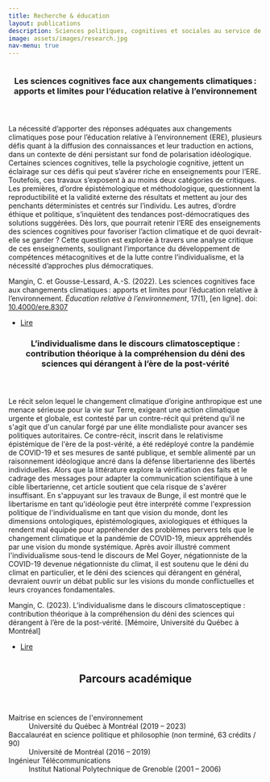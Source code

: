 ```yaml
---
title: Recherche & éducation
layout: publications
description: Sciences politiques, cognitives et sociales au service de la compréhension de la post-vérité
image: assets/images/research.jpg
nav-menu: true
---
```


<!-- Main -->
<div id="main">

<!-- Two -->
<section id="two" class="spotlights">
	<section>
		<a href="https://doi.org/10.4000/ere.8307" class="image">
			<picture>
				<source srcset="{% link assets/images/ere.webp %}" type="image/webp">
				<img src="{% link assets/images/ere.jpg %}" alt="" data-position="center center" />
			</picture>
		</a>
		<div class="content">
			<div class="inner">
				<header class="major">
					<h3>Les sciences cognitives face aux changements climatiques : apports et limites pour l’éducation relative à l’environnement</h3>
				</header>
				<p>La nécessité d’apporter des réponses adéquates aux changements climatiques pose pour l’éducation relative à l’environnement (ERE), plusieurs défis quant à la diffusion des connaissances et leur traduction en actions, dans un contexte de déni persistant sur fond de polarisation idéologique. Certaines sciences cognitives, telle la psychologie cognitive, jettent un éclairage sur ces défis qui peut s’avérer riche en enseignements pour l’ERE. Toutefois, ces travaux s’exposent à au moins deux catégories de critiques. Les premières, d’ordre épistémologique et méthodologique, questionnent la reproductibilité et la validité externe des résultats et mettent au jour des penchants déterministes et centrés sur l’individu. Les autres, d’ordre éthique et politique, s’inquiètent des tendances post-démocratiques des solutions suggérées. Dès lors, que pourrait retenir l’ERE des enseignements des sciences cognitives pour favoriser l’action climatique et de quoi devrait-elle se garder ? Cette question est explorée à travers une analyse critique de ces enseignements, soulignant l’importance du développement de compétences métacognitives et de la lutte contre l’individualisme, et la nécessité d’approches plus démocratiques.</p>
				<p>Mangin, C. et Gousse-Lessard, A.-S. (2022). Les sciences cognitives face aux changements climatiques : apports et limites pour l’éducation relative à l’environnement. <i>Éducation relative à l’environnement</i>, 17(1), [en ligne]. doi: <a href="https://doi.org/10.4000/ere.8307">10.4000/ere.8307</a></p>
				<ul class="actions">
					<li><a href="https://doi.org/10.4000/ere.8307" class="button next" target="_blank">Lire</a></li>
				</ul>
			</div>
		</div>
	</section>
</section>

<!-- Three -->
<section id="three" class="spotlights">
	<section>
		<div class="content">
			<div class="inner">
				<header class="major">
					<h3>L’individualisme dans le discours climatosceptique : contribution théorique à la compréhension du déni des sciences qui dérangent à l’ère de la post-vérité</h3>
				</header>
				<p>Le récit selon lequel le changement climatique d’origine anthropique est une menace sérieuse pour la vie sur Terre, exigeant une action climatique urgente et globale, est contesté par un contre-récit qui prétend qu'il ne s'agit que d'un canular forgé par une élite mondialiste pour avancer ses politiques autoritaires. Ce contre-récit, inscrit dans le relativisme épistémique de l'ère de la post-vérité, a été redéployé contre la pandémie de COVID-19 et ses mesures de santé publique, et semble alimenté par un raisonnement idéologique ancré dans la défense libertarienne des libertés individuelles. Alors que la littérature explore la vérification des faits et le cadrage des messages pour adapter la communication scientifique à une cible libertarienne, cet article soutient que cela risque de s'avérer insuffisant. En s'appuyant sur les travaux de Bunge, il est montré que le libertarisme en tant qu'idéologie peut être interprété comme l'expression politique de l'individualisme en tant que vision du monde, dont les dimensions ontologiques, épistémologiques, axiologiques et éthiques la rendent mal équipée pour appréhender des problèmes pervers tels que le changement climatique et la pandémie de COVID-19, mieux appréhendés par une vision du monde systémique. Après avoir illustré comment l'individualisme sous-tend le discours de Mel Goyer, négationniste de la COVID-19 devenue négationniste du climat, il est soutenu que le déni du climat en particulier, et le déni des sciences qui dérangent en général, devraient ouvrir un débat public sur les visions du monde conflictuelles et leurs croyances fondamentales.</p>
				<p>Mangin, C. (2023). L’individualisme dans le discours climatosceptique : contribution théorique à la compréhension du déni des sciences qui dérangent à l’ère de la post-vérité. [Mémoire, Université du Québec à Montréal]</p>
				<ul class="actions">
					<li><a href="{% link assets/docs/memoire.pdf %}" class="button next" target="_blank">Lire</a></li>
				</ul>
			</div>
		</div>
		<a href="https://doi.org/10.4000/ere.8307" class="image">
			<picture>
				<source srcset="{% link assets/images/uqam.webp %}" type="image/webp">
				<img src="{% link assets/images/uqam.png %}" alt="" data-position="center center" />
			</picture>
		</a>
	</section>
</section>

<!-- Four -->
<section id="four" class="major">
	<div class="inner">
		<div class="content">
			<div class="inner">
				<header class="major">
					<h2>Parcours académique</h2>
				</header>
				<dl>
					<dt>Maitrise en sciences de l'environnement</dt>
					<dd>Université du Québec à Montréal (2019 – 2023)</dd>
					<dt>Baccalauréat en science politique et philosophie (non terminé, 63 crédits / 90)</dt>
					<dd>Université de Montréal (2016 – 2019)</dd>
					<dt>Ingénieur Télécommunications</dt>
					<dd>Institut National Polytechnique de Grenoble (2001 – 2006)</dd>
				</dl>
			</div>
		</div>
	</div>
</section>

</div>
